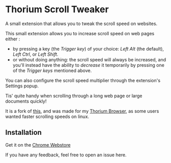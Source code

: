 # Thorium Scroll Tweaker
A small extension that allows you to tweak the scroll speed on websites.

This small extension allows you to increase scroll speed on web pages either :
- by pressing a key (the *Trigger key*) of your choice: *Left Alt* (the default), *Left Ctrl*, or *Left Shift*.
- or without doing anything: the scroll speed will always be increased, and you'll instead have the ability to *decrease* it temporarily by pressing one of the *Trigger keys* mentioned above.

You can also configure the scroll speed multiplier through the extension's Settings popup.

Tis' quite handy when scrolling through a long web page or large documents quickly!

It is a fork of [this](https://github.com/flawyte/fast-scroll), and was made for my [Thorium Browser](https://thorium.rocks/), as some users wanted faster scrolling speeds on linux.

## Installation

Get it on the [Chrome Webstore](https://chrome.google.com/webstore/detail/fast-scroll/ecnjcglleblahonnenpaiofkabfakgdi)

If you have any feedback, feel free to open an issue here.
